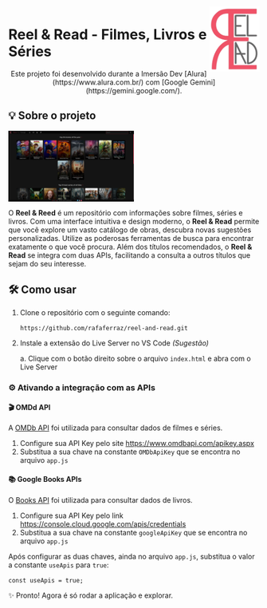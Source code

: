 <img align="right" width="20%" src="/assets/imgs/reelandread.png">

# Reel & Read - Filmes, Livros e Séries 

<p align="center">Este projeto foi desenvolvido durante a Imersão Dev [Alura](https://www.alura.com.br/) com [Google Gemini](https://gemini.google.com/).</p>


## 💡 Sobre o projeto
<img src="/assets/imgs/preview.png" width="50%" align="center">

O **Reel & Reed** é um repositório com informações sobre filmes, séries e livros. Com uma interface intuitiva e design moderno, o **Reel & Read** permite que você explore um vasto catálogo de obras, descubra novas sugestões personalizadas. Utilize as poderosas ferramentas de busca para encontrar exatamente o que você procura. Além dos títulos recomendados, o **Reel & Read** se integra com duas APIs, facilitando a consulta a outros títulos que sejam do seu interesse.

## 🛠️ Como usar

1. Clone o repositório com o seguinte comando:
   ```
   https://github.com/rafaferraz/reel-and-read.git
   ```

2. Instale a extensão do Live Server no VS Code *(Sugestão)*

    a. Clique com o botão direito sobre o arquivo `index.html` e abra com o Live Server

### ⚙️ Ativando a integração com as APIs

#### 🎬 OMDd API 
A [OMDb API](https://www.omdbapi.com/) foi utilizada para consultar dados de filmes e séries.

1. Configure sua API Key pelo site https://www.omdbapi.com/apikey.aspx
2. Substitua a sua chave na constante `OMDbApiKey` que se encontra no arquivo `app.js` 

#### 📚 Google Books APIs
O [Books API](https://developers.google.com/books/docs/v1/getting_started) foi utilizada para consultar dados de livros.

1. Configure sua API Key pelo link https://console.cloud.google.com/apis/credentials
2. Substitua a sua chave na constante `googleApiKey` que se encontra no arquivo `app.js` 

Após configurar as duas chaves, ainda no arquivo `app.js`, substitua o valor a constante `useApis` para `true`:
```
const useApis = true;
```

✨ Pronto! Agora é só rodar a aplicação e explorar.

